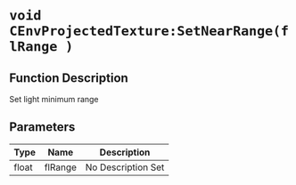 # `void CEnvProjectedTexture:SetNearRange(flRange )`
## Function Description
Set light minimum range
## Parameters
Type|Name|Description
--|--|--
float|flRange|No Description Set
